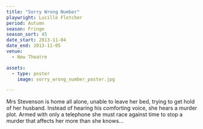 ```yaml
---
title: "Sorry Wrong Number"
playwright: Lucille Fletcher
period: Autumn
season: Fringe
season_sort: 45
date_start: 2013-11-04
date_end: 2013-11-05
venue:
  - New Theatre

assets:
  - type: poster
    image: sorry_wrong_number_poster.jpg

---
```

Mrs Stevenson is home all alone, unable to leave her bed, trying to get hold of her husband. Instead of hearing his comforting voice, she hears a murder plot. Armed with only a telephone she must race against time to stop a murder that affects her more than she knows...
